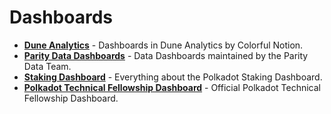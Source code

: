 # Dashboards

<div class="grid cards" markdown>

- **[Dune Analytics](./dune-analytics/)** - Dashboards in Dune Analytics by Colorful Notion.
- **[Parity Data Dashboards](./parity-data-dashboards.md)** - Data Dashboards maintained by the Parity Data Team.
- **[Staking Dashboard](./staking-dashboard.md)** - Everything about the Polkadot Staking Dashboard.
- **[Polkadot Technical Fellowship Dashboard](https://polkadot-fellows.xyz/)** - Official Polkadot Technical Fellowship Dashboard.

</div>